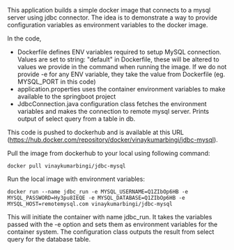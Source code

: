 This application builds a simple docker image that connects to a mysql server using jdbc connector. The idea is to demonstrate a way to provide configuration variables as environment variables to the docker image.

In the code, 
- Dockerfile defines ENV variables required to setup MySQL connection. Values are set to string: "default" in Dockerfile, these will be altered to values we provide in the command when running the image. If we do not provide -e for any ENV variable, they take the value from Dockerfile (eg. MYSQL_PORT in this code)
- application.properties uses the container environment variables to make available to the springboot project
- JdbcConnection.java configuration class fetches the environment variables and makes the connection to remote mysql server. Prints output of select query from a table in db.

This code is pushed to dockerhub and is available at this URL (https://hub.docker.com/repository/docker/vinaykumarbingi/jdbc-mysql).

Pull the image from dockerhub to your local using following command:

`docker pull vinaykumarbingi/jdbc-mysql`

Run the local image with environment variables:

`docker run --name jdbc_run -e MYSQL_USERNAME=Q1ZIbOp6HB -e MYSQL_PASSWORD=Hy3pu8IEQE -e MYSQL_DATABASE=Q1ZIbOp6HB -e MYSQL_HOST=remotemysql.com vinaykumarbingi/jdbc-mysql`

This will initiate the container with name jdbc_run. It takes the variables passed with the -e option and sets them as environment variables for the container system. The configuration class outputs the result from select query for the database table.
